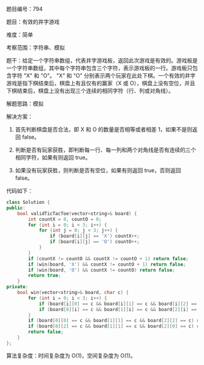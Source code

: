 题目编号：794

题目：有效的井字游戏

难度：简单

考察范围：字符串、模拟

题干：给定一个字符串数组，代表井字游戏板，返回此次游戏是有效的。游戏板是一个字符串数组，其中每个字符串包含三个字符，表示游戏板的一行。游戏板只包含字符 "X" 和 "O"。 "X" 和 "O" 分别表示两个玩家在此处下棋。一个有效的井字游戏是指下棋结束后，棋盘上有且仅有的赢家（X 或 O），棋盘上没有空位，并且下棋结束后，棋盘上没有出现三个连续的相同字符（行、列或对角线）。

解题思路：模拟

解决方案：

1. 首先判断棋盘是否合法，即 X 和 O 的数量是否相等或者相差 1，如果不是则返回 false。

2. 判断是否有玩家获胜，即判断每一行、每一列和两个对角线是否有连续的三个相同字符，如果有则返回 true。

3. 如果没有玩家获胜，则判断是否有空位，如果有则返回 true，否则返回 false。

代码如下：

```cpp
class Solution {
public:
    bool validTicTacToe(vector<string>& board) {
        int countX = 0, countO = 0;
        for (int i = 0; i < 3; i++) {
            for (int j = 0; j < 3; j++) {
                if (board[i][j] == 'X') countX++;
                if (board[i][j] == 'O') countO++;
            }
        }
        if (countX != countO && countX != countO + 1) return false;
        if (win(board, 'X') && countX != countO + 1) return false;
        if (win(board, 'O') && countX != countO) return false;
        return true;
    }
private:
    bool win(vector<string>& board, char c) {
        for (int i = 0; i < 3; i++) {
            if (board[i][0] == c && board[i][1] == c && board[i][2] == c) return true;
            if (board[0][i] == c && board[1][i] == c && board[2][i] == c) return true;
        }
        if (board[0][0] == c && board[1][1] == c && board[2][2] == c) return true;
        if (board[0][2] == c && board[1][1] == c && board[2][0] == c) return true;
        return false;
    }
};
```

算法复杂度：时间复杂度为 O(1)，空间复杂度为 O(1)。